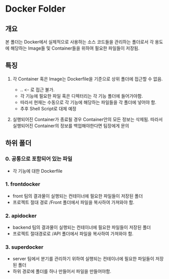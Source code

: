 # Docker Folder

## 개요
본 폴더는 Docker에서 실제적으로 사용하는 소스 코드들을 관리하는 폴더로서
각 용도에 해당하는 Image들 및 Container들을 위하여 필요한 파일들이 저장됨.

## 특징
1. 각 Container 혹은 Image는 Dockerfile을 기준으로 상위 폴더에 접근할 수 없음.
   - .. <- 로 접근 불가.
   - 각 기능에 필요한 파일 혹은 디렉터리는 각 기능 폴더에 들어가야함.
   - 따라서 현재는 수동으로 각 기능에 해당하는 파일들을 각 폴더에 넣어야 함.
   - 추후 Shell Script로 대체 예정

2. 실행되어진 Container가 종료될 경우 Container안의 모든 정보는 삭제됨.
   따라서 실행되어진 Container의 정보를 백업해야한다면 팀장에게 문의

## 하위 폴더
### 0. 공통으로 포함되어 있는 파일
- 각 기능에 대한 Dockerfile
### 1. frontdocker
- front 팀의 결과물이 실행되는 컨테이너에 필요한 파일들이 저장된 폴더
- 프로젝트 절대 경로 /Front 폴더에서 파일을 복사하여 가져와야 함.

### 2. apidocker
- backend 팀의 결과물이 실행되는 컨테이너에 필요한 파일들이 저장된 폴더
- 프로젝트 절대경로로 /API 폴더에서 파일을 복사하여 가져와야 함.

### 3. superdocker
- server 팀에서 분기를 관리하기 위하여 실행되는 컨테이너에 필요한 파일들이 저장된 폴더
- 하위 경로에 폴더를 하나 만들어서 파일을 만들어야함.